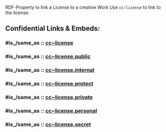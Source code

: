 RDF-Property to link a License to a creative Work
Use `cc:license` to link to the license: 


## Confidential Links & Embeds: 

### #is_/same_as :: [cc~license](/_Standards/Schemas/cc/cc~license.md) 

### #is_/same_as :: [cc~license.public](/_public/Schemas/cc/cc~license.public.md) 

### #is_/same_as :: [cc~license.internal](/_internal/Schemas/cc/cc~license.internal.md) 

### #is_/same_as :: [cc~license.protect](/_protect/Schemas/cc/cc~license.protect.md) 

### #is_/same_as :: [cc~license.private](/_private/Schemas/cc/cc~license.private.md) 

### #is_/same_as :: [cc~license.personal](/_personal/Schemas/cc/cc~license.personal.md) 

### #is_/same_as :: [cc~license.secret](/_secret/Schemas/cc/cc~license.secret.md)

